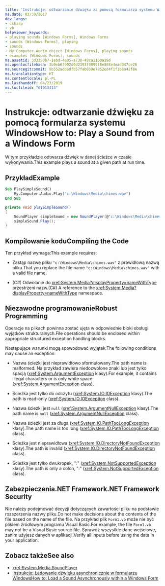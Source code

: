```yaml
---
title: 'Instrukcje: odtwarzanie dźwięku za pomocą formularza systemu Windows'
ms.date: 03/30/2017
dev_langs:
- csharp
- vb
helpviewer_keywords:
- playing sounds [Windows Forms], Windows Forms
- sounds [Windows Forms], playing
- sounds
- My.Computer.Audio object [Windows Forms], playing sounds
- examples [Windows Forms], sounds
ms.assetid: 3d3350b7-1ebd-4e05-a738-48ca1160a19d
ms.openlocfilehash: 3b9eb6f902d0d2193f0099f8e868e4ead347ce26
ms.sourcegitcommit: 9b552addadfb57fab0b9e7852ed4f1f1b8a42f8e
ms.translationtype: HT
ms.contentlocale: pl-PL
ms.lasthandoff: 04/23/2019
ms.locfileid: "61913413"
---
```

# <a name="how-to-play-a-sound-from-a-windows-form"></a><span data-ttu-id="c1a02-102">Instrukcje: odtwarzanie dźwięku za pomocą formularza systemu Windows</span><span class="sxs-lookup"><span data-stu-id="c1a02-102">How to: Play a Sound from a Windows Form</span></span>
<span data-ttu-id="c1a02-103">W tym przykładzie odtwarza dźwięk w danej ścieżce w czasie wykonywania.</span><span class="sxs-lookup"><span data-stu-id="c1a02-103">This example plays a sound at a given path at run time.</span></span>  
  
## <a name="example"></a><span data-ttu-id="c1a02-104">Przykład</span><span class="sxs-lookup"><span data-stu-id="c1a02-104">Example</span></span>  
  
```vb  
Sub PlaySimpleSound()  
    My.Computer.Audio.Play("c:\Windows\Media\chimes.wav")  
End Sub  
```  
  
```csharp  
private void playSimpleSound()  
{  
    SoundPlayer simpleSound = new SoundPlayer(@"c:\Windows\Media\chimes.wav");  
    simpleSound.Play();  
}  
```  
  
## <a name="compiling-the-code"></a><span data-ttu-id="c1a02-105">Kompilowanie kodu</span><span class="sxs-lookup"><span data-stu-id="c1a02-105">Compiling the Code</span></span>  
 <span data-ttu-id="c1a02-106">Ten przykład wymaga:</span><span class="sxs-lookup"><span data-stu-id="c1a02-106">This example requires:</span></span>  
  
- <span data-ttu-id="c1a02-107">Zastąp nazwę pliku `"c:\Windows\Media\chimes.wav"` z prawidłową nazwą pliku.</span><span class="sxs-lookup"><span data-stu-id="c1a02-107">That you replace the file name `"c:\Windows\Media\chimes.wav"` with a valid file name.</span></span>  
  
- <span data-ttu-id="c1a02-108">(C#) Odwołanie do <xref:System.Media?displayProperty=nameWithType> przestrzeni nazw.</span><span class="sxs-lookup"><span data-stu-id="c1a02-108">(C#) A reference to the <xref:System.Media?displayProperty=nameWithType> namespace.</span></span>  
  
## <a name="robust-programming"></a><span data-ttu-id="c1a02-109">Niezawodne programowanie</span><span class="sxs-lookup"><span data-stu-id="c1a02-109">Robust Programming</span></span>  
 <span data-ttu-id="c1a02-110">Operacje na plikach powinna zostać ujęta w odpowiednie bloki obsługi wyjątków strukturalnych.</span><span class="sxs-lookup"><span data-stu-id="c1a02-110">File operations should be enclosed within appropriate structured exception handling blocks.</span></span>  
  
 <span data-ttu-id="c1a02-111">Następujące warunki mogą spowodować wyjątek:</span><span class="sxs-lookup"><span data-stu-id="c1a02-111">The following conditions may cause an exception:</span></span>  
  
- <span data-ttu-id="c1a02-112">Nazwa ścieżki jest nieprawidłowo sformułowany.</span><span class="sxs-lookup"><span data-stu-id="c1a02-112">The path name is malformed.</span></span> <span data-ttu-id="c1a02-113">Na przykład zawiera niedozwolone znaki lub jest tylko spacją (<xref:System.ArgumentException> klasy).</span><span class="sxs-lookup"><span data-stu-id="c1a02-113">For example, it contains illegal characters or is only white space (<xref:System.ArgumentException> class).</span></span>  
  
- <span data-ttu-id="c1a02-114">Ścieżka jest tylko do odczytu (<xref:System.IO.IOException> klasy).</span><span class="sxs-lookup"><span data-stu-id="c1a02-114">The path is read-only (<xref:System.IO.IOException> class).</span></span>  
  
- <span data-ttu-id="c1a02-115">Nazwa ścieżki jest `null` (<xref:System.ArgumentNullException> klasy).</span><span class="sxs-lookup"><span data-stu-id="c1a02-115">The path name is `null` (<xref:System.ArgumentNullException> class).</span></span>  
  
- <span data-ttu-id="c1a02-116">Nazwa ścieżki jest za długa (<xref:System.IO.PathTooLongException> klasy).</span><span class="sxs-lookup"><span data-stu-id="c1a02-116">The path name is too long (<xref:System.IO.PathTooLongException> class).</span></span>  
  
- <span data-ttu-id="c1a02-117">Ścieżka jest nieprawidłowa (<xref:System.IO.DirectoryNotFoundException> klasy).</span><span class="sxs-lookup"><span data-stu-id="c1a02-117">The path is invalid (<xref:System.IO.DirectoryNotFoundException> class).</span></span>  
  
- <span data-ttu-id="c1a02-118">Ścieżka jest tylko dwukropek, ":" (<xref:System.NotSupportedException> klasy).</span><span class="sxs-lookup"><span data-stu-id="c1a02-118">The path is only a colon, ":" (<xref:System.NotSupportedException> class).</span></span>  
  
## <a name="net-framework-security"></a><span data-ttu-id="c1a02-119">Zabezpieczenia.NET Framework</span><span class="sxs-lookup"><span data-stu-id="c1a02-119">.NET Framework Security</span></span>  
 <span data-ttu-id="c1a02-120">Nie należy podejmować decyzji dotyczących zawartości pliku na podstawie rozszerzenia nazwy pliku.</span><span class="sxs-lookup"><span data-stu-id="c1a02-120">Do not make decisions about the contents of the file based on the name of the file.</span></span> <span data-ttu-id="c1a02-121">Na przykład plik `Form1.vb` może nie być plikiem źródłowym programu Visual Basic.</span><span class="sxs-lookup"><span data-stu-id="c1a02-121">For example, the file `Form1.vb` may not be a Visual Basic source file.</span></span> <span data-ttu-id="c1a02-122">Sprawdź wszystkie dane wejściowe, zanim użyjesz danych w aplikacji.</span><span class="sxs-lookup"><span data-stu-id="c1a02-122">Verify all inputs before using the data in your application.</span></span>  
  
## <a name="see-also"></a><span data-ttu-id="c1a02-123">Zobacz także</span><span class="sxs-lookup"><span data-stu-id="c1a02-123">See also</span></span>

- <xref:System.Media.SoundPlayer>
- [<span data-ttu-id="c1a02-124">Instrukcje: Ładowanie dźwięku asynchronicznie w formularzu Windows</span><span class="sxs-lookup"><span data-stu-id="c1a02-124">How to: Load a Sound Asynchronously within a Windows Form</span></span>](how-to-load-a-sound-asynchronously-within-a-windows-form.md)
